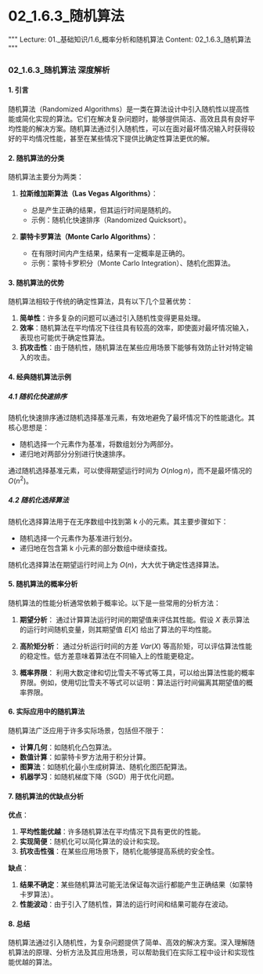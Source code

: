 # 02_1.6.3_随机算法

"""
Lecture: 01._基础知识/1.6_概率分析和随机算法
Content: 02_1.6.3_随机算法
"""

### 02_1.6.3_随机算法 深度解析

#### 1. 引言

随机算法（Randomized Algorithms）是一类在算法设计中引入随机性以提高性能或简化实现的算法。它们在解决复杂问题时，能够提供简洁、高效且具有良好平均性能的解决方案。随机算法通过引入随机性，可以在面对最坏情况输入时获得较好的平均情况性能，甚至在某些情况下提供比确定性算法更优的解。

#### 2. 随机算法的分类

随机算法主要分为两类：

1. **拉斯维加斯算法（Las Vegas Algorithms）**：
   - 总是产生正确的结果，但其运行时间是随机的。
   - 示例：随机化快速排序（Randomized Quicksort）。

2. **蒙特卡罗算法（Monte Carlo Algorithms）**：
   - 在有限时间内产生结果，结果有一定概率是正确的。
   - 示例：蒙特卡罗积分（Monte Carlo Integration）、随机化图算法。

#### 3. 随机算法的优势

随机算法相较于传统的确定性算法，具有以下几个显著优势：

1. **简单性**：许多复杂的问题可以通过引入随机性变得更易处理。
2. **效率**：随机算法在平均情况下往往具有较高的效率，即使面对最坏情况输入，表现也可能优于确定性算法。
3. **抗攻击性**：由于随机性，随机算法在某些应用场景下能够有效防止针对特定输入的攻击。

#### 4. 经典随机算法示例

##### 4.1 随机化快速排序

随机化快速排序通过随机选择基准元素，有效地避免了最坏情况下的性能退化。其核心思想是：

- 随机选择一个元素作为基准，将数组划分为两部分。
- 递归地对两部分分别进行快速排序。

通过随机选择基准元素，可以使得期望运行时间为 $O(n \log n)$，而不是最坏情况的 $O(n^2)$。

##### 4.2 随机化选择算法

随机化选择算法用于在无序数组中找到第 k 小的元素。其主要步骤如下：

- 随机选择一个元素作为基准进行划分。
- 递归地在包含第 k 小元素的部分数组中继续查找。

随机化选择算法在期望运行时间上为 $O(n)$，大大优于确定性选择算法。

#### 5. 随机算法的概率分析

随机算法的性能分析通常依赖于概率论。以下是一些常用的分析方法：

1. **期望分析**：
   通过计算算法运行时间的期望值来评估其性能。假设 $X$ 表示算法的运行时间随机变量，则其期望值 $E[X]$ 给出了算法的平均性能。

2. **高阶矩分析**：
   通过分析运行时间的方差 $Var(X)$ 等高阶矩，可以评估算法性能的稳定性。低方差意味着算法在不同输入上的性能更稳定。

3. **概率界限**：
   利用大数定律和切比雪夫不等式等工具，可以给出算法性能的概率界限。例如，使用切比雪夫不等式可以证明：算法运行时间偏离其期望值的概率界限。

#### 6. 实际应用中的随机算法

随机算法广泛应用于许多实际场景，包括但不限于：

- **计算几何**：如随机化凸包算法。
- **数值计算**：如蒙特卡罗方法用于积分计算。
- **图算法**：如随机化最小生成树算法、随机化图匹配算法。
- **机器学习**：如随机梯度下降（SGD）用于优化问题。

#### 7. 随机算法的优缺点分析

**优点**：

1. **平均性能优越**：许多随机算法在平均情况下具有更优的性能。
2. **实现简便**：随机化可以简化算法的设计和实现。
3. **抗攻击性强**：在某些应用场景下，随机化能够提高系统的安全性。

**缺点**：

1. **结果不确定**：某些随机算法可能无法保证每次运行都能产生正确结果（如蒙特卡罗算法）。
2. **性能波动**：由于引入了随机性，算法的运行时间和结果可能存在波动。

#### 8. 总结

随机算法通过引入随机性，为复杂问题提供了简单、高效的解决方案。深入理解随机算法的原理、分析方法及其应用场景，可以帮助我们在实际工程中设计和实现性能优越的算法。